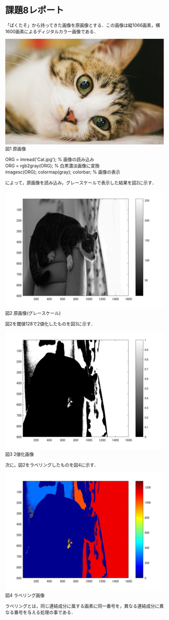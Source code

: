 # 課題8レポート

「ぱくたそ」から持ってきた画像を原画像とする．この画像は縦1066画素，横1600画素によるディジタルカラー画像である．

![原画像](https://github.com/Tomoya-A/MyFolder/blob/master/kadai8/Cat.jpg)  
図1 原画像

ORG = imread('Cat.jpg'); % 画像の読み込み  
ORG = rgb2gray(ORG); % 白黒濃淡画像に変換  
imagesc(ORG); colormap(gray); colorbar; % 画像の表示   

によって，原画像を読み込み，グレースケールで表示した結果を図2に示す．

![原画像](https://github.com/Tomoya-A/MyFolder/blob/master/kadai8/kadai8_1.jpg)  
図2 原画像(グレースケール)

図2を閾値128で2値化したものを図3に示す．

![原画像](https://github.com/Tomoya-A/MyFolder/blob/master/kadai8/kadai8_2.jpg)  
図3 2値化画像

次に，図2をラベリングしたものを図4に示す．

![原画像](https://github.com/Tomoya-A/MyFolder/blob/master/kadai8/kadai8_3.jpg)  
図4 ラベリング画像

ラベリングとは，同じ連結成分に属する画素に同一番号を，異なる連結成分に異なる番号を与える処理の事である．
